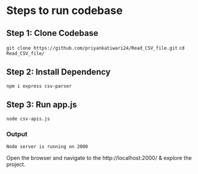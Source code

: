# Steps to run codebase

## Step 1: Clone Codebase
```git clone https://github.com/priyankatiwari24/Read_CSV_file.git``` 
```cd Read_CSV_file/```

## Step 2: Install Dependency
```npm i express csv-parser```

## Step 3: Run app.js
```node csv-apis.js```

### Output
```Node server is running on 2000```

Open the browser and navigate to the http://localhost:2000/ & explore the project.
